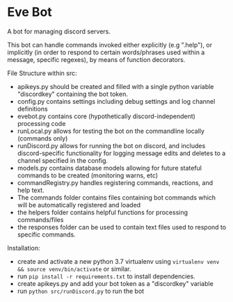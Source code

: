 # Eve Bot 

A bot for managing discord servers.

This bot can handle commands invoked either explicitly (e.g ".help"), or implicitly (in order to respond 
to certain words/phrases used within a message, specific regexes), by means of function decorators.

File Structure within src:
- apikeys.py should be created and filled with a single python variable "discordkey" containing the bot token.
- config.py contains settings including debug settings and log channel definitions
- evebot.py contains core (hypothetically discord-independent) processing code
- runLocal.py allows for testing the bot on the commandline locally (commands only)
- runDiscord.py allows for running the bot on discord, and includes discord-specific functionality for logging message 
  edits and deletes to a channel specified in the config.
- models.py contains database models allowing for future stateful commands to be created (monitoring warns, etc)
- commandRegistry.py handles registering commands, reactions, and help text.
- The commands folder contains files containing bot commands which will be automatically registered and loaded
- the helpers folder contains helpful functions for processing commands/files
- the responses folder can be used to contain text files used to respond to specific commands.

Installation:
- create and activate a new python 3.7 virtualenv using `virtualenv venv && source venv/bin/activate` or similar.
- run `pip install -r requirements.txt` to install dependencies.
- create apikeys.py and add your bot token as a "discordkey" variable
- run `python src/runDiscord.py` to run the bot
